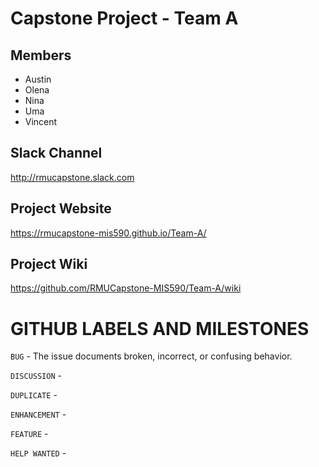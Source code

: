 # Capstone Project -  Team A

## Members
- Austin
- Olena
- Nina
- Uma
- Vincent


## Slack Channel
http://rmucapstone.slack.com

## Project Website
https://rmucapstone-mis590.github.io/Team-A/

## Project Wiki
https://github.com/RMUCapstone-MIS590/Team-A/wiki


# GITHUB LABELS AND MILESTONES

`BUG` - The issue documents broken, incorrect, or confusing behavior.

`DISCUSSION` -

`DUPLICATE` -

`ENHANCEMENT` - 

`FEATURE` - 

`HELP WANTED` - 
